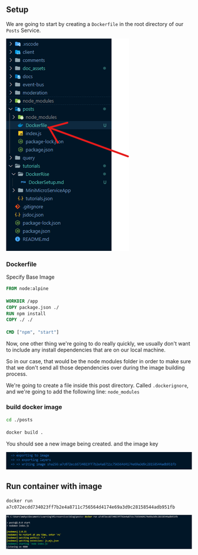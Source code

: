 ## Setup

We are going to start by creating a `Dockerfile` in the root directory of our `Posts` Service.

![Dockerfile](../../doc_assets/screenshots/Docker/Dockerfile.png)

### Dockerfile

Specify Base Image


```Dockerfile
FROM node:alpine

WORKDIR /app
COPY package.json ./
RUN npm install
COPY ./ ./

CMD ["npm", "start"]
```

Now, one other thing we're going to do really quickly, we usually don't want to include any install dependencies that are on our local machine.

So in our case, that would be the node modules folder in order to make sure that we don't send all
those dependencies over during the image building process.

We're going to create a file inside this post directory.
Called `.dockerignore`, and we're going to add the following line:
`node_modules`

### build docker image  

```bash
cd ./posts

docker build .
```

You should see a new image being created.
and the image key

![image key](../../doc_assets/screenshots/Docker/image-built.png)

## Run container with image

`docker run a7c072ecdd734023ff7b2e4a8711c756564d4174e69a3d9c28158544adb951fb`

![container running](../../doc_assets/screenshots/Docker/container%20running.png)